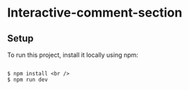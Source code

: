 # Interactive-comment-section

## Setup

To run this project, install it locally using npm:

```

$ npm install <br />
$ npm run dev

```
